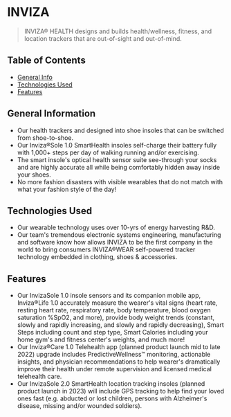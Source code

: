 # INVIZA
> INVIZA® HEALTH  designs and builds health/wellness, fitness, and location trackers that are out-of-sight and out-of-mind.
<!-- *> Live demo [_here_](https://www.example.com). If you have the project hosted somewhere, include the link here. -->

## Table of Contents
* [General Info](#general-information)
* [Technologies Used](#technologies-used)
* [Features](#features)
<!--* [Screenshots](#screenshots)
* [Setup](#setup)
* [Usage](#usage)
* [Project Status](#project-status)
* [Room for Improvement](#room-for-improvement)
* [Acknowledgements](#acknowledgements)
* [Contact](#contact)
<!-- * [License](#license) -->


## General Information
- Our health trackers and designed into shoe insoles that can be switched from shoe-to-shoe.
- Our Inviza®Sole 1.0 SmartHealth insoles self-charge their battery fully with 1,000+ steps per day of walking running and/or exercising.
- The smart insole's optical health sensor suite see-through your socks and are highly accurate all while being comfortably hidden away inside your shoes.   
- No more fashion disasters with visible wearables that do not match with what your fashion style of the day!

## Technologies Used
- Our wearable technology uses over 10-yrs of energy harvesting R&D.
- Our team's tremendous electronic systems engineering, manufacturing and software know how allows INVIZA to be the first company in the world to bring consumers INVIZA®WEAR self-powered tracker technology embedded in clothing, shoes & accessories.


## Features

- Our InvizaSole 1.0 insole sensors and its companion mobile app, Inviza®Life 1.0 accurately measure the wearer's vital signs (heart rate, resting heart rate, respiratory rate, body temperature, blood oxygen saturation %SpO2, and more), provide body weight trends (constant, slowly and rapidly increasing, and slowly and rapidly decreasing), Smart Steps including count and step type, Smart Calories including your home gym's and fitness center's weights, and much more!  
- Our Inviza®Care 1.0 Telehealth app (planned product launch mid to late 2022) upgrade includes PredictiveWellness™ monitoring, actionable insights, and physician recommendations to help wearer's dramatically improve their health under remote supervision and licensed medical telehealth care.
- Our InvizaSole 2.0 SmartHealth location tracking insoles (planned product launch in 2023) will include GPS tracking to help find your loved ones fast (e.g. abducted or lost children, persons with Alzheimer's disease, missing and/or wounded soldiers).


<!-- ## Screenshots
![Example screenshot](./img/screenshot.png)


## Setup
What are the project requirements/dependencies? Where are they listed? A requirements.txt or a Pipfile.lock file perhaps? Where is it located?

Proceed to describe how to install / setup one's local environment / get started with the project.


## Usage
How does one go about using it?
Provide various use cases and code examples here.

`write-your-code-here`


## Project Status
Project is: _in progress_ / _complete_ / _no longer being worked on_. If you are no longer working on it, provide reasons why.


## Room for Improvement
Include areas you believe need improvement / could be improved. Also add TODOs for future development.

Room for improvement:
- Improvement to be done 1
- Improvement to be done 2

To do:
- Feature to be added 1
- Feature to be added 2


## Acknowledgements
Give credit here.
- This project was inspired by...
- This project was based on [this tutorial](https://www.example.com).
- Many thanks to...


## Contact
Created by [@flynerdpl](https://www.flynerd.pl/) - feel free to contact me!


<!-- Optional -->
<!-- ## License -->
<!-- This project is open source and available under the [... License](). -->

